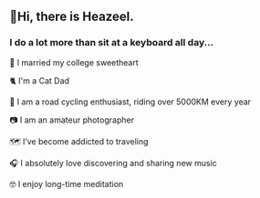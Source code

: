 ## 👋Hi, there is Heazeel.

### I do a lot more than sit at a keyboard all day...

💁 I married my college sweetheart

🐈 I'm a Cat Dad

🚴‍ I am a road cycling enthusiast, riding over 5000KM every year

📷 I am an amateur photographer

🗺 I’ve become addicted to traveling

🎧 I absolutely love discovering and sharing new music

🤓 I enjoy long-time meditation

